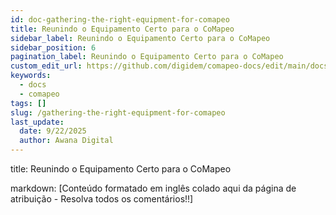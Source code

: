 ```yaml
---
id: doc-gathering-the-right-equipment-for-comapeo
title: Reunindo o Equipamento Certo para o CoMapeo
sidebar_label: Reunindo o Equipamento Certo para o CoMapeo
sidebar_position: 6
pagination_label: Reunindo o Equipamento Certo para o CoMapeo
custom_edit_url: https://github.com/digidem/comapeo-docs/edit/main/docs/getting-started-essentials/gathering-the-right-equipment-for-comapeo.md
keywords:
  - docs
  - comapeo
tags: []
slug: /gathering-the-right-equipment-for-comapeo
last_update:
  date: 9/22/2025
  author: Awana Digital
---
```


title: Reunindo o Equipamento Certo para o CoMapeo


markdown:
[Conteúdo formatado em inglês colado aqui da página de atribuição - Resolva todos os comentários!!]

